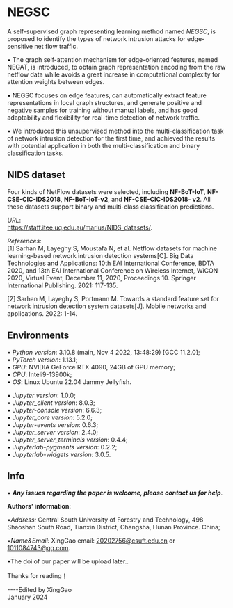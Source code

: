 # NEGSC
A self-supervised graph representing learning method named *NEGSC*, is proposed to identify the types of network intrusion attacks for edge-sensitive net flow traffic.

• The graph self-attention mechanism for edge-oriented features, named NEGAT, is introduced, to obtain graph representation encoding from the raw netflow data while avoids a great increase in computational complexity for attention weights between edges.

• NEGSC focuses on edge features, can automatically extract feature representations in local graph structures, and generate positive and negative samples for training without manual labels, and has good adaptability and flexibility for real-time detection of network traffic.

• We introduced this unsupervised method into the multi-classification task of network intrusion detection for the first time, and achieved the results with potential application in both the multi-classification and binary classification tasks.


## NIDS dataset
Four kinds of NetFlow datasets were selected, including **NF-BoT-IoT**, **NF-CSE-CIC-IDS2018**, **NF-BoT-IoT-v2**, and **NF-CSE-CIC-IDS2018- v2**.
All these datasets support binary and multi-class classification predictions.

*URL*:<br />
https://staff.itee.uq.edu.au/marius/NIDS_datasets/.

*References*:<br />
[1] Sarhan M, Layeghy S, Moustafa N, et al. Netflow datasets for machine learning-based network intrusion detection systems[C]. 
Big Data Technologies and Applications: 10th EAI International Conference, BDTA 2020, and 13th EAI International Conference on Wireless Internet, WiCON 2020,
Virtual Event, December 11, 2020, Proceedings 10. Springer International Publishing. 2021: 117-135.

[2] Sarhan M, Layeghy S, Portmann M. Towards a standard feature set for
network intrusion detection system datasets[J]. Mobile networks and applications. 2022: 1-14.


## Environments
• *Python version*: 3.10.8 (main, Nov  4 2022, 13:48:29) [GCC 11.2.0];<br />
• *PyTorch version*: 1.13.1;<br />
• *GPU*: NVIDIA GeForce RTX 4090, 24GB of GPU memory;<br />
• *CPU*: Inteli9-13900k;<br />
• *OS*: Linux Ubuntu 22.04 Jammy Jellyfish.<br />

• *Jupyter version*: 1.0.0;<br />
• *Jupyter_client version*: 8.0.3;<br />
• *Jupyter-console version*: 6.6.3;<br />
• *Jupyter_core version*: 5.2.0;<br />
• *Jupyter-events version*: 0.6.3;<br />
• *Jupyter_server version*: 2.4.0;<br />
• *Jupyter_server_terminals version*: 0.4.4;<br />
• *Jupyterlab-pygments version*: 0.2.2;<br />
• *Jupyterlab-widgets version*: 3.0.5.<br />


## Info
• ***Any issues regarding the paper is welcome, please contact us for help***.<br />

**Authors’ information**: <br />

•*Address:* Central South University of Forestry and Technology, 498 Shaoshan South Road, Tianxin District, Changsha, Hunan Province. China;<br />

•*Name&Email:* XingGao email: 20202756@csuft.edu.cn or 1011084743@qq.com. <br />

•The doi of our paper will be upload later..

Thanks for reading！

----Edited by XingGao<br />
January 2024
